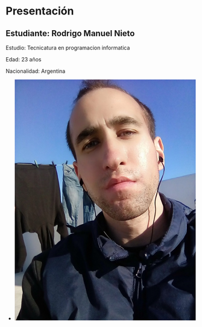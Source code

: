 # Presentación

## Estudiante: Rodrigo Manuel Nieto

Estudio: Tecnicatura en programacion informatica

Edad: 23 años

Nacionalidad: Argentina


- ![ ](https://github.com/algo1unsam/2020s2-tp0-presentacion-Rodri1996/blob/master/hola.jpg?raw=true)


